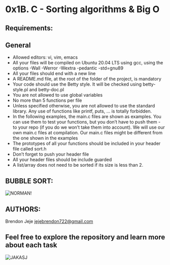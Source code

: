 # 0x1B. C - Sorting algorithms & Big O

## Requirements:

## General

- Allowed editors: vi, vim, emacs
- All your files will be compiled on Ubuntu 20.04 LTS using gcc, using the options -Wall -Werror -Wextra -pedantic -std=gnu89
- All your files should end with a new line
- A README.md file, at the root of the folder of the project, is mandatory
- Your code should use the Betty style. It will be checked using betty-style.pl and betty-doc.pl
- You are not allowed to use global variables
- No more than 5 functions per file
- Unless specified otherwise, you are not allowed to use the standard library. Any use of functions like printf, puts, … is totally forbidden.
- In the following examples, the main.c files are shown as examples. You can use them to test your functions, but you don’t have to push them - to your repo (if you do we won’t take them into account). We will use our own main.c files at compilation. Our main.c files might be different from the one shown in the examples
- The prototypes of all your functions should be included in your header file called sort.h
- Don’t forget to push your header file
- All your header files should be include guarded
- A list/array does not need to be sorted if its size is less than 2.


## BUBBLE SORT:

![NORMAN!](https://s3.amazonaws.com/intranet-projects-files/holbertonschool-low_level_programming/248/willy-wonka.png)

## AUTHORS:
Brendon Jeje <jejebrendon722@gmail.com>
## Feel free to explore the repository and learn more about each task

![JAKASJ](https://happycoding.io/tutorials/html/images/rainbow-logo-2.png)

